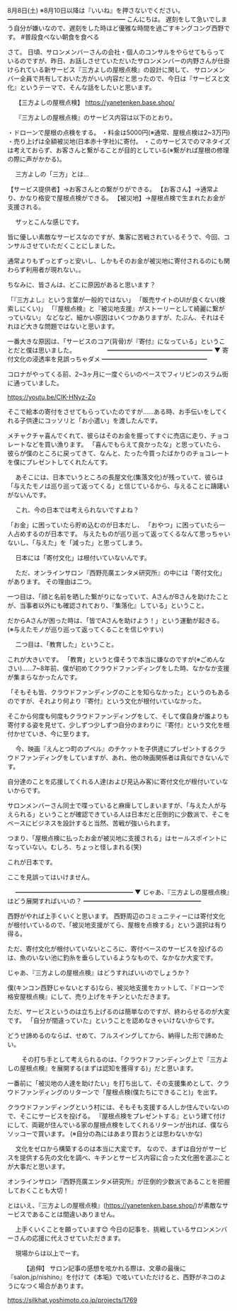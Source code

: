8月8日(土) ※8月10日以降は『いいね』を押さないでください。
━━━━━━━━━━━━━━━━━━━
こんにちは。
遅刻をして急いでしまう自分が嫌いなので、遅刻をした時ほど優雅な時間を過ごすキングコング西野です。
#普段食べない朝食を食べる
　

さて。
日頃、サロンメンバーさんの会社・個人のコンサルをやらせてもらっているのですが、昨日、お話しさせていただいたサロンメンバーの内野さんが仕掛けられている新サービス『三方よしの屋根点検』の設計に関して、
サロンメンバー全員で共有しておいた方がいい内容だと思ったので、今日は『サービスと文化』というテーマで、そんな話をしたいと思います。

　
【三方よしの屋根点検】
https://yanetenken.base.shop/

　
『三方よしの屋根点検』のサービス内容は以下のとおり。

・ドローンで屋根の点検をする。
・料金は5000円(※通常、屋根点検は2~3万円)
・売り上げは全額被災地(日本赤十字社)に寄付。
・このサービスでのマネタイズは考えておらず、お客さんと繋がることが目的としている(※繋がれば屋根の修理の際に声がかかる)。

　
三方よしの「三方」とは…

【サービス提供者】→お客さんとの繋がりができる。
【お客さん】→通常より、かなり格安で屋根点検ができる。
【被災地】→屋根点検で生まれたお金が支援される。

　
ザッとこんな感じです。

皆に優しい素敵なサービスなのですが、集客に苦戦されているそうで、今回、コンサルさせていただくことにしました。

通常よりもずっとずっと安いし、しかもそのお金が被災地に寄付されるのにも関わらず利用者が現れない。。

ちなみに、皆さんは、どこに原因があると思います？

「『三方よし』という言葉が一般的ではない」
「販売サイトのUIが良くない(検索しにくい)」
「『屋根点検』と『被災地支援』がストーリーとして綺麗に繋がっていない」
などなど、細かい原因はいくつかありますが、たぶん、それはそれほど大きな問題ではないと思います。

一番大きな原因は、「サービスのコア(背骨)が『寄付』になっている」ということだと僕は思いました。
　
　　
　
━━━━━━━━━━━━━━━━━
▼ 寄付文化の浸透率を見誤っちゃダメ
━━━━━━━━━━━━━━━━━

コロナがやってくる前、2~3ヶ月に一度ぐらいのペースでフィリピンのスラム街に通っていました。

https://youtu.be/CIK-HNyz-Zo

そこで絵本の寄付をさせてもらっていたのですが……ある時、お手伝いをしてくれる子供達にコッソリと「お小遣い」を渡したんです。

メチャクチャ喜んでくれて、彼らはそのお金を握ってすぐに売店に走り、チョコレートなどを買い漁ります。
「喜んでもらえて良かったな」と思っていたら、彼らが僕のところに戻ってきて、なんと、たった今買ったばかりのチョコレートを僕にプレゼントしてくれたんてす。

　
あそこには、日本でいうところの長屋文化(集落文化)が残っていて、彼らは「与えたモノは巡り巡って返ってくる」と信じているから、与えることに躊躇いがないんです。

　
これ、今の日本では考えられないですよね？

「お金」に困っていたら貯め込むのが日本だし、
「おやつ」に困っていたら一人占めするのが日本です。
与えたものが巡り巡って返ってくるなんて思っちゃいないし、「与えた」を「減った」と思ってしまう。

　
日本には「寄付文化」は根付いていないんです。

　
ただ、オンラインサロン『西野亮廣エンタメ研究所』の中には「寄付文化」があります。
その理由は二つ。

一つ目は、「顔と名前を晒した繋がりになっていて、AさんがBさんを助けたことが、当事者以外にも確認されており、『集落化』している」ということ。

だからAさんが困った時は、「皆でAさんを助けよう！」という運動が起きる。
(※与えたモノが巡り巡って返ってくることを信じやすい)

　
二つ目は、「教育した」ということ。

これが大きいです。
「教育」というと偉そうで本当に嫌なのですが(※ごめんなさい)……7~8年前、僕が初めてクラウドファンディングをした時、なかなか支援が集まらなかったんです。

「そもそも皆、クラウドファンディングのことを知らなかった」というのもあるのですが、それより何より『寄付』という文化が根付いていなかった。

そこから何度も何度もクラウドファンディングをして、そして僕自身が誰よりも寄付する姿を見せて、少しずつ少しずつ自分のまわりに『寄付』という文化を根付かせていき、今に至ります。

　
今、映画『えんとつ町のプペル』のチケットを子供達にプレゼントするクラウドファンディングをしていますが、あれ、他の映画関係者は真似できないんです。

自分達のことを応援してくれる人達(および見込み客)に寄付文化が根付いていないからです。

サロンメンバーさん同士で喋っていると麻痺してしまいますが、「与えた人が与えられる」ということが確認できている人は日本だと圧倒的に少数派で、そこをベースにビジネスを設計すると当然、苦戦が強いられます。

つまり、「屋根点検に払ったお金が被災地に支援される」はセールスポイントになっていない。むしろ、ちょっと怪しまれる(笑)

これが日本です。

ここを見誤ってはいけません。

　
━━━━━━━━━━━━━━━━━━━
▼ じゃあ、『三方よしの屋根点検』はどう展開すればいいの？
━━━━━━━━━━━━━━━━━━━

西野がやれば上手くいくと思います。
西野周辺のコミュニティーには寄付文化が根付いているので、「被災地支援がてら、屋根を点検する」という選択は有り得る。

ただ、寄付文化が根付いていないところに、寄付ベースのサービスを投げるのは、魚のいない池に釣糸を垂らしているようなもので、なかなか大変です。

じゃあ、『三方よしの屋根点検』はどうすればいいのでしょうか？

僕(キンコン西野じゃないとする)なら、被災地支援をカットして、『ドローンで格安屋根点検』にして、売り上げをキチンといただきます。

ただ、サービスというのは立ち上げるのは簡単なのですが、終わらせるのが大変です。
「自分が間違っていた」ということを認めなきゃいけないからです。

どうせ諦めるのならば、せめて、フルスイングしてから、納得した形で諦めたい。

　　
その打ち手として考えられるのは、「クラウドファンディング上で『三方よしの屋根点検』を展開する(まずは認知を獲得する)」だと思います。

一番前に「被災地の人達を助けたい」を打ち出して、その支援集めとして、クラウドファンディングのリターンで「屋根点検(僕たちにできること)」を出す。

クラウドファンディングという村には、そもそも支援する人しか住んでいないので、そこにサービスを投げる。
『屋根点検をプレゼントする』という建て付けにして、両親が住んでいる家の屋根点検をしてくれるリターンが出れば、僕ならソッコーで買います。
(※自分の為にはあまり買おうとは思わないかな)

　
文化をゼロから構築するのは本当に大変です。
なので、まずは自分がサービスを提供する先の文化を調べ、キチンとサービス内容に合った文化圏を選ぶことが大事だと思います。

オンラインサロン『西野亮廣エンタメ研究所』が圧倒的少数派であることを把握しておくことも大切！

とはいえ、『三方よしの屋根点検』(https://yanetenken.base.shop/)が素敵なサービスであることは間違いありません。

　
上手くいくことを願っています😊
今日の記事を、挑戦しているサロンメンバーさんの応援に代えさせていただきます。

　
現場からは以上でーす。

　
　
【追伸】
サロン記事の感想を呟かれる際は、文章の最後に『salon.jp/nishino』を付けて《本垢》で呟いていただけると、西野がネコのようになつく場合があります。

https://silkhat.yoshimoto.co.jp/projects/1769
